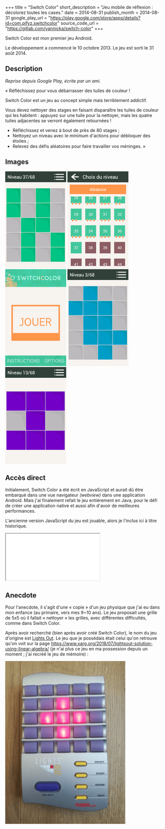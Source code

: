 +++
title = "Switch Color"
short_description = "Jeu mobile de réflexion : décolorez toutes les cases."
date = 2014-08-31
publish_month = 2014-08-31
google_play_url = "https://play.google.com/store/apps/details?id=com.pifyz.switchcolor"
source_code_url = "https://gitlab.com/yannicka/switch-color"
+++

Switch Color est mon premier jeu Android.

Le développement a commencé le 10 octobre 2013. Le jeu est sorti le 31 août
2014.

## Description

*Reprise depuis Google Play, écrite par un ami.*

« Réfléchissez pour vous débarrasser des tuiles de couleur !

Switch Color est un jeu au concept simple mais terriblement addictif.

Vous devez nettoyer des stages en faisant disparaître les tuiles de couleur qui
les habitent : appuyez sur une tuile pour la nettoyer, mais les quatre tuiles
adjacentes se verront également retournées !

- Réfléchissez et venez à bout de près de 80 stages ;
- Nettoyez un niveau avec le minimum d'actions pour débloquer des étoiles ;
- Relevez des défis aléatoires pour faire travailler vos méninges. »

## Images

![](img/1.png)
![](img/2.png)
![](img/3.png)
![](img/4.png)
![](img/5.png)

## Accès direct

Initialement, Switch Color a été écrit en JavaScript et aurait dû être embarqué
dans une vue navigateur *(webview)* dans une application Android. Mais j'ai
finalement refait le jeu entièrement en Java, pour le défi de créer une
application native et aussi afin d'avoir de meilleures performances.

L'ancienne version JavaScript du jeu est jouable, alors je l'inclus ici à titre
historique.

<iframe
  src="{{ 'src/index.html' | url }}"
  class="block w-full border-2 border-green-900 box-border max-w-[520px] h-[700px]"
  loading="lazy"></iframe>

## Anecdote

Pour l'anecdote, il s'agit d'une « copie » d'un jeu physique que j'ai eu dans
mon enfance (au primaire, vers mes 9~10 ans). Le jeu proposait une grille de
5x5 où il fallait « nettoyer » les grilles, avec différentes difficultés, comme
dans Switch Color.

Après avoir recherché (bien après avoir créé Switch Color), le nom du jeu
d'origine est [Lights Out](https://fr.wikipedia.org/wiki/Lights_Out_(jeu)). Le
jeu que je possédais était celui qu'on retrouve qu'on voit sur la page
<https://www.xarg.org/2018/07/lightsout-solution-using-linear-algebra/> (je
n'ai plus ce jeu en ma possession depuis un moment ; j'ai recréé le jeu de
mémoire) :

![Photo du jeu « Lights Out »](img/lights-out.png)
